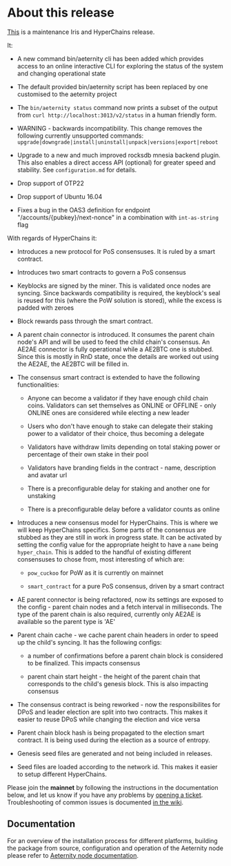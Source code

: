 # About this release

[This](https://github.com/aeternity/aeternity/releases/tag/v6.6.0) is a maintenance Iris and HyperChains release.

It:

* A new command bin/aeternity cli has been added which provides access to an online
  interactive CLI for exploring the status of the system and changing operational state

* The default provided bin/aeternity script has been replaced by one customised to the aeternity project

* The `bin/aeternity status` command now prints a subset of the output from `curl http://localhost:3013/v2/status` in a human friendly form.

* WARNING - backwards incompatibility. This change removes the following currently unsupported commands:
  `upgrade|downgrade|install|uninstall|unpack|versions|export|reboot`

* Upgrade to a new and much improved rocksdb mnesia backend plugin. This also enables a direct access API (optional) for greater speed and stability. See `configuration.md` for details.

* Drop support of OTP22

* Drop support of Ubuntu 16.04

* Fixes a bug in the OAS3 definition for endpoint "/accounts/{pubkey}/next-nonce" in a combination with `int-as-string` flag

With regards of HyperChains it:

* Introduces a new protocol for PoS consensuses. It is ruled by a smart
  contract.

* Introduces two smart contracts to govern a PoS consensus

* Keyblocks are signed by the miner. This is validated once nodes are
  syncing. Since backwards compatibility is required, the keyblock's seal is
  reused for this (where the PoW solution is stored), while the excess is
  padded with zeroes

* Block rewards pass through the smart contract.

* A parent chain connector is introduced. It consumes the parent chain node's API
  and will be used to feed the child chain's consensus. An AE2AE connector is
  fully operational while a AE2BTC one is stubbed. Since this is mostly in RnD
  state, once the details are worked out using the AE2AE, the AE2BTC will be
  filled in.

* The consensus smart contract is extended to have the following
  functionalities:

  * Anyone can become a validator if they have enough child chain coins.
    Validators can set themselves as ONLINE or OFFLINE - only ONLINE ones are
    considered while electing a new leader

  * Users who don't have enough to stake can delegate their staking power to a
    validator of their choice, thus becoming a delegate

  * Validators have withdraw limits depending on total staking power or
    percentage of their own stake in their pool

  * Validators have branding fields in the contract - name, description and
    avatar url

  * There is a preconfigurable delay for staking and another one for unstaking

  * There is a preconfigurable delay before a validator counts as online

* Introduces a new consensus model for HyperChains. This is where we will keep
  HyperChains specifics. Some parts of the consensus are stubbed as they are
  still in work in progress state. It can be activated by setting the config
  value for the appropriate height to have a `name` being `hyper_chain`. This
  is added to the handful of existing different consensuses to chose from,
  most interesting of which are:

    * `pow_cuckoo` for PoW as it is currently on mainnet

    * `smart_contract` for a pure PoS consensus, driven by a smart contract

* AE parent connector is being refactored, now its settings are exposed to the
  config - parent chain nodes and a fetch interval in milliseconds. The type
  of the parent chain is also required, currently only AE2AE is available so
  the parent type is 'AE'

* Parent chain cache - we cache parent chain headers in order to speed up the
   child's syncing. It has the following configs:

   * a number of confirmations before a parent chain block is considered to be
     finalized. This impacts consensus

   * parent chain start height - the height of the parent chain that
     corresponds to the child's genesis block. This is also impacting
     consensus

* The consensus contract is being reworked - now the responsibilites for DPoS
  and leader election are split into two contracts. This makes it easier to
  reuse DPoS while changing the election and vice versa

* Parent chain block hash is being propagated to the election smart contract.
  It is being used during the election as a source of entropy.

* Genesis seed files are generated and not being included in releases.

* Seed files are loaded according to the network id. This makes it easier to
  setup different HyperChains.




Please join the **mainnet** by following the instructions in the documentation below,
and let us know if you have any problems by [opening a ticket](https://github.com/aeternity/aeternity/issues).
Troubleshooting of common issues is documented [in the wiki](https://github.com/aeternity/aeternity/wiki/Troubleshooting).

## Documentation

For an overview of the installation process for different platforms,
building the package from source, configuration and operation of the Aeternity
node please refer to [Aeternity node documentation](https://docs.aeternity.io/).

